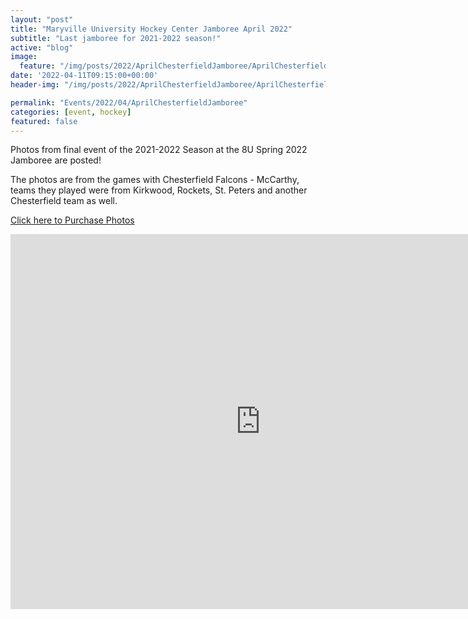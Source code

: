 ```yaml
---
layout: "post"
title: "Maryville University Hockey Center Jamboree April 2022"
subtitle: "Last jamboree for 2021-2022 season!"
active: "blog"
image:
  feature: "/img/posts/2022/AprilChesterfieldJamboree/AprilChesterfieldJamboree-1.jpg"
date: '2022-04-11T09:15:00+00:00'
header-img: "/img/posts/2022/AprilChesterfieldJamboree/AprilChesterfieldJamboree-1.jpg"

permalink: "Events/2022/04/AprilChesterfieldJamboree"
categories: [event, hockey]
featured: false
---
```


Photos from final event of the 2021-2022 Season at the 8U Spring 2022 Jamboree are posted!

The photos are from the games with Chesterfield Falcons - McCarthy, teams they played were from Kirkwood, Rockets, St. Peters and another Chesterfield team as well.

[Click here to Purchase Photos](https://photos.rainbowmarks.com/2022/Hockey/Chesterfield-Jamboree-April-2022/)

<iframe src="https://photos.rainbowmarks.com/frame/slideshow?key=N3fwNw&speed=3&transition=fade&autoStart=1&captions=0&navigation=0&playButton=0&randomize=0&transitionSpeed=2" width="800" height="600" frameborder="no" scrolling="no"></iframe>